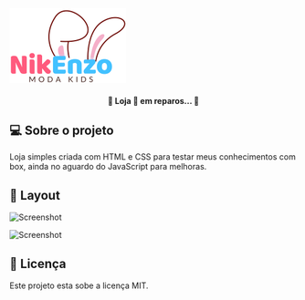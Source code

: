 ![Screenshot](NiEnzo-removebg-preview.png)

<h4 align="center"> 
	🚧 Loja 🚀 em reparos... 🚧
</h4>




## 💻 Sobre o projeto

Loja simples criada com HTML e CSS para testar meus conhecimentos com box, ainda no aguardo do JavaScript para melhoras.


## 🎨 Layout

![Screenshot](project5.gif)



![Screenshot](project5.2.gif)


## 📝 Licença

Este projeto esta sobe a licença MIT.

